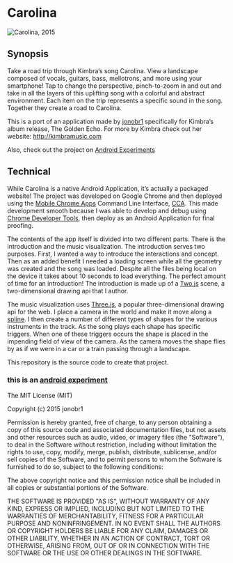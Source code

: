 # Carolina

![Carolina, 2015](https://mir-s3-cdn-cf.behance.net/project_modules/disp/bc94f328587235.55c8ec9517524.gif)

## Synopsis

Take a road trip through Kimbra’s song Carolina. View a landscape composed of vocals, guitars, bass, mellotrons, and more using your smartphone! Tap to change the perspective, pinch-to-zoom in and out and take in all the layers of this uplifting song with a colorful and abstract environment. Each item on the trip represents a specific sound in the song. Together they create a road to Carolina.

This is a port of an application made by [jonobr1](http://jonobr1.com/) specifically for Kimbra’s album release, The Golden Echo. For more by Kimbra check out her website: http://kimbramusic.com

Also, check out the project on [Android Experiments](http://androidexperiments.com/experiment/carolina)

## Technical

While Carolina is a native Android Application, it’s actually a packaged website! The project was developed on Google Chrome and then deployed using the [Mobile Chrome Apps](https://github.com/MobileChromeApps/mobile-chrome-apps) Command Line Interface, [CCA](https://github.com/MobileChromeApps/mobile-chrome-apps/blob/master/docs/Installation.md#install-the-cca-command-line-tool). This made development smooth because I was able to develop and debug using [Chrome Developer Tools](https://developer.chrome.com/devtools), then deploy as an Android Application for final proofing.

The contents of the app itself is divided into two different parts. There is the introduction and the music visualization. The introduction serves two purposes. First, I wanted a way to introduce the interactions and concept. Then as an added benefit I needed a loading screen while all the geometry was created and the song was loaded. Despite all the files being local on the device it takes about 10 seconds to load everything. The perfect amount of time for an introduction! The introduction is made up of a [Two.js](http://jonobr1.github.io/two.js) scene, a two-dimensional drawing api that I author.

The music visualization uses [Three.js](http://threejs.org), a popular three-dimensional drawing api for the web. I place a camera in the world and make it move along a [spline](https://github.com/mrdoob/three.js/blob/master/src/extras/curves/SplineCurve3.js). I then create a number of different types of shapes for the various instruments in the track. As the song plays each shape has specific triggers. When one of these triggers occurs the shape is placed in the impending field of view of the camera. As the camera moves the shape flies by as if we were in a car or a train passing through a landscape.

This repository is the source code to create that project.

### **this is an [android experiment](http://androidexperiments.com)**

The MIT License (MIT)

Copyright (c) 2015 jonobr1

Permission is hereby granted, free of charge, to any person obtaining a copy
of this source code and associated documentation files, but not assets and other
resources such as audio, video, or imagery files (the "Software"), to deal
in the Software without restriction, including without limitation the rights
to use, copy, modify, merge, publish, distribute, sublicense, and/or sell
copies of the Software, and to permit persons to whom the Software is
furnished to do so, subject to the following conditions:

The above copyright notice and this permission notice shall be included in
all copies or substantial portions of the Software.

THE SOFTWARE IS PROVIDED "AS IS", WITHOUT WARRANTY OF ANY KIND, EXPRESS OR
IMPLIED, INCLUDING BUT NOT LIMITED TO THE WARRANTIES OF MERCHANTABILITY,
FITNESS FOR A PARTICULAR PURPOSE AND NONINFRINGEMENT. IN NO EVENT SHALL THE
AUTHORS OR COPYRIGHT HOLDERS BE LIABLE FOR ANY CLAIM, DAMAGES OR OTHER
LIABILITY, WHETHER IN AN ACTION OF CONTRACT, TORT OR OTHERWISE, ARISING FROM,
OUT OF OR IN CONNECTION WITH THE SOFTWARE OR THE USE OR OTHER DEALINGS IN
THE SOFTWARE.

